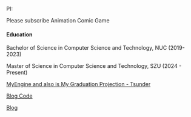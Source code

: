 PI:

Please subscribe Animation Comic Game

#### Education
Bachelor of Science in Computer Science and Technology, NUC (2019-2023)


Master of Science in Computer Science and Technology, SZU (2024 - Present)


[MyEngine and also is My Graduation Projection - Tsunder](https://gitee.com/Waibi_waibi/Tsundere/tree/Sandbox/)

[Blog Code](https://github.com/iqifa/iqifa/tree/blog)

[Blog](https://iqifa.github.io/iqifa/)
